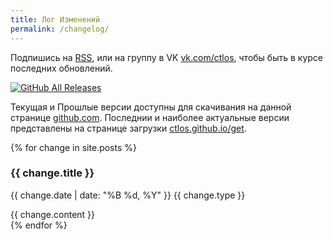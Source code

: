 ```yaml
---
title: Лог Изменений
permalink: /changelog/
---
```


<p>Подпишись на <a href="{{ site.baseurl }}/feed.xml">RSS</a>, или на группу в VK <a target="_blank" href="https://vk.com/ctlos">vk.com/ctlos</a>, чтобы быть в курсе последних обновлений.</p>

[![GitHub All Releases](https://img.shields.io/github/downloads/ctlos/ctlosiso/total.svg)](https://ctlos.github.io/get)

<p>Текущая и Прошлые версии доступны для скачивания на данной странице <a target="_blank" href="https://github.com/ctlos/ctlosiso/releases">github.com</a>. Последнии и наиболее актуальные версии представлены на странице загрузки <a target="_blank" href="https://ctlos.github.io/get">ctlos.github.io/get</a>.</p>

<div class="changelog">
	{% for change in site.posts %}
		<div class="changelog-item">
			<h3>{{ change.title }}</h3>
			<p><span class="date">{{ change.date | date: "%B %d, %Y" }}</span> <span class="badge {{ change.type }}">{{ change.type }}</span></p>
			{{ change.content }}
		</div>
	{% endfor %}
</div>
